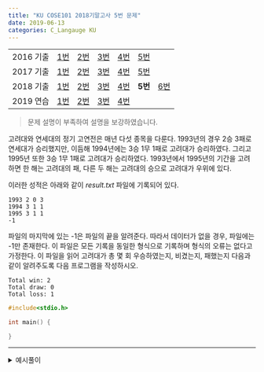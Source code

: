 ```yaml
---
title: "KU COSE101 2018기말고사 5번 문제"
date: 2019-06-13
categories: C_Langauge KU
---
```


| | | | | | | |
|:---------:|:---:|:---:|:---:|:---:|:---:|-----|
| 2016 기출 | [1번](https://detegice.github.io/COSE101-2016Final-Pro1) | [2번](https://detegice.github.io/COSE101-2016Final-Pro2) | [3번](https://detegice.github.io/COSE101-2016Final-Pro3) | [4번](https://detegice.github.io/COSE101-2016Final-Pro4) | [5번](https://detegice.github.io/COSE101-2016Final-Pro5) |     |
| 2017 기출 | [1번](https://detegice.github.io/COSE101-2017Final-Pro1) | [2번](https://detegice.github.io/COSE101-2017Final-Pro2) | [3번](https://detegice.github.io/COSE101-2017Final-Pro3) | [4번](https://detegice.github.io/COSE101-2017Final-Pro4) | [5번](https://detegice.github.io/COSE101-2017Final-Pro5) |     |
| 2018 기출 | [1번](https://detegice.github.io/COSE101-2018Final-Pro1) | [2번](https://detegice.github.io/COSE101-2018Final-Pro2) | [3번](https://detegice.github.io/COSE101-2018Final-Pro3) | [4번](https://detegice.github.io/COSE101-2018Final-Pro4) | **5번** | [6번](https://detegice.github.io/COSE101-2018Final-Pro6) |
| 2019 연습 | [1번](https://detegice.github.io/COSE101-FinalPractice-Pro1) | [2번](https://detegice.github.io/COSE101-FinalPractice-Pro2) | [3번](https://detegice.github.io/COSE101-FinalPractice-Pro3) | [4번](https://detegice.github.io/COSE101-FinalPractice-Pro4) | | |

> 문제 설명이 부족하여 설명을 보강하였습니다.

고려대와 연세대의 정기 고연전은 매년 다섯 종목을 다룬다.
1993년의 경우 2승 3패로 연세대가 승리했지만, 이듬해 1994년에는 3승 1무 1패로 고려대가 승리하였다.
그리고 1995년 또한 3승 1무 1패로 고려대가 승리하였다.
1993년에서 1995년의 기간을 고려하면 한 해는 고려대의 패, 다른 두 해는 고려대의 승으로 고려대가 우위에 있다.

이러한 성적은 아래와 같이 *result.txt* 파일에 기록되어 있다.

```
1993 2 0 3
1994 3 1 1
1995 3 1 1
-1
```

파일의 마지막에 있는 -1은 파일의 끝을 알려준다.
따라서 데이터가 없을 경우, 파일에는 -1만 존재한다.
이 파일은 모든 기록을 동일한 형식으로 기록하며 형식의 오류는 없다고 가정한다.
이 파일을 읽어 고려대가 총 몇 회 우승하였는지, 비겼는지, 패했는지 다음과 같이 알려주도록 다음 프로그램을 작성하시오.

```
Total win: 2
Total draw: 0
Total loss: 1
```

~~~c
#include<stdio.h>

int main() {

}
~~~

***

<details><summary>예시풀이</summary>
  
{% highlight c %}

#include<stdio.h>

int main()
{
	FILE *fp = fopen("result.txt","r");
	
	int win=0, draw=0, loss=0;
	while(1){
		int year;
		fscanf(fp,"%d",&year);
		if(year==-1) break;
		int a,b,c;
		fscanf(fp,"%d %d %d",&a,&b,&c);
		if(a>c) win++;
		else if(a==c) draw++;
		else loss++;
	}
	printf("Total win: %d\n", win);
	printf("Total draw: %d\n", draw);
	printf("Total loss: %d\n", loss);
	
	fclose(fp);
}

{% endhighlight %}

</details>
